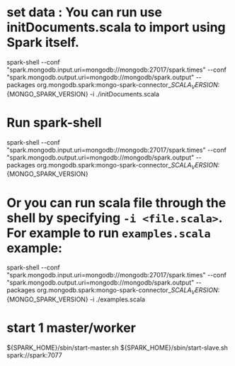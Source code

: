 
# set data : You can run use initDocuments.scala to import using Spark itself.
spark-shell --conf "spark.mongodb.input.uri=mongodb://mongodb:27017/spark.times" --conf "spark.mongodb.output.uri=mongodb://mongodb/spark.output" --packages org.mongodb.spark:mongo-spark-connector_${SCALA_VERSION}:${MONGO_SPARK_VERSION} -i ./initDocuments.scala


# Run spark-shell 
spark-shell --conf "spark.mongodb.input.uri=mongodb://mongodb:27017/spark.times" --conf "spark.mongodb.output.uri=mongodb://mongodb/spark.output" --packages org.mongodb.spark:mongo-spark-connector_${SCALA_VERSION}:${MONGO_SPARK_VERSION}

# Or you can run scala file through the shell by specifying `-i <file.scala>`. For example to run `examples.scala` example: 
spark-shell --conf "spark.mongodb.input.uri=mongodb://mongodb:27017/spark.times" --conf "spark.mongodb.output.uri=mongodb://mongodb/spark.output" --packages org.mongodb.spark:mongo-spark-connector_${SCALA_VERSION}:${MONGO_SPARK_VERSION} -i ./examples.scala 


# start 1 master/worker
${SPARK_HOME}/sbin/start-master.sh
${SPARK_HOME}/sbin/start-slave.sh spark://spark:7077

